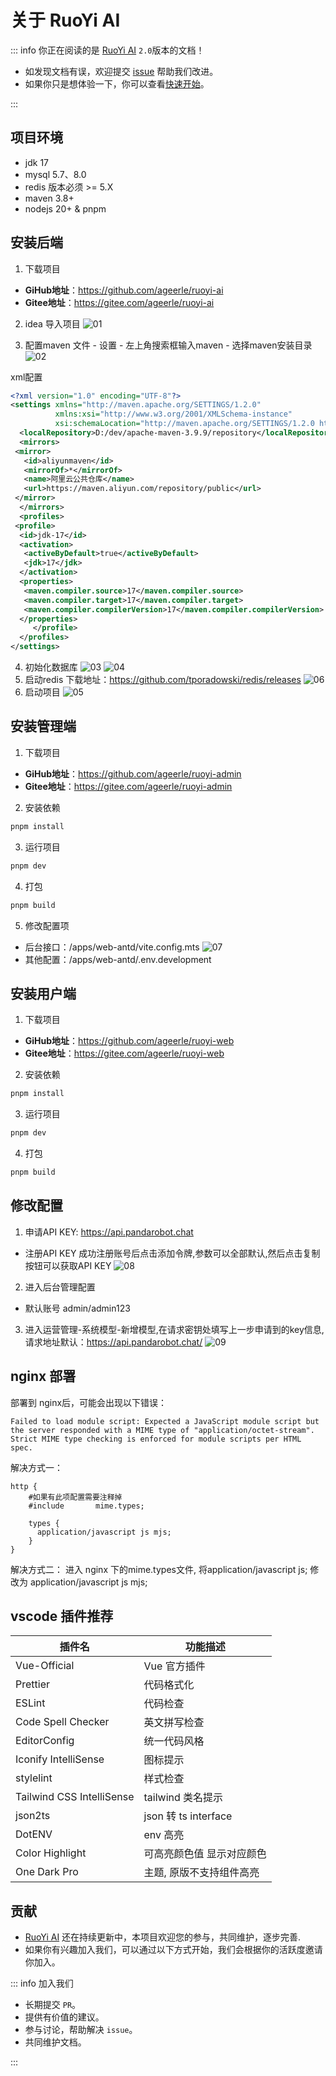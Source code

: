 # 关于 RuoYi AI

::: info 你正在阅读的是 [RuoYi AI](https://gitee.com/ageerle/ruoyi-ai) `2.0`版本的文档！

- 如发现文档有误，欢迎提交 [issue](https://gitee.com/ageerle/ruoyi-ai/issues) 帮助我们改进。
- 如果你只是想体验一下，你可以查看[快速开始](/guide/introduction/roadmap)。

:::

## 项目环境
- jdk 17
- mysql 5.7、8.0
- redis 版本必须 >= 5.X
- maven 3.8+
- nodejs 20+ & pnpm

## 安装后端
1. 下载项目
- **GiHub地址**：https://github.com/ageerle/ruoyi-ai
- **Gitee地址**：https://gitee.com/ageerle/ruoyi-ai

2. idea 导入项目
![01](/guide/image/01.png)

3. 配置maven
文件 - 设置 - 左上角搜索框输入maven - 选择maven安装目录
![02](/guide/image/02.png)

xml配置
```xml
<?xml version="1.0" encoding="UTF-8"?>
<settings xmlns="http://maven.apache.org/SETTINGS/1.2.0"
          xmlns:xsi="http://www.w3.org/2001/XMLSchema-instance"
          xsi:schemaLocation="http://maven.apache.org/SETTINGS/1.2.0 https://maven.apache.org/xsd/settings-1.2.0.xsd">
  <localRepository>D:/dev/apache-maven-3.9.9/repository</localRepository>
  <mirrors>
 <mirror>
   <id>aliyunmaven</id>
   <mirrorOf>*</mirrorOf>
   <name>阿里云公共仓库</name>
   <url>https://maven.aliyun.com/repository/public</url>
 </mirror>
  </mirrors>
  <profiles>
 <profile>
  <id>jdk-17</id>
  <activation>
   <activeByDefault>true</activeByDefault>
   <jdk>17</jdk>
  </activation>
  <properties>
   <maven.compiler.source>17</maven.compiler.source>
   <maven.compiler.target>17</maven.compiler.target>
   <maven.compiler.compilerVersion>17</maven.compiler.compilerVersion>
  </properties>
     </profile>
  </profiles>
</settings>
```

4. 初始化数据库
![03](/guide/image/03.png)
![04](/guide/image/04.png)
5. 启动redis
下载地址：https://github.com/tporadowski/redis/releases
![06](/guide/image/06.png)
6. 启动项目
![05](/guide/image/05.png)

## 安装管理端

1. 下载项目
- **GiHub地址**：https://github.com/ageerle/ruoyi-admin
- **Gitee地址**：https://gitee.com/ageerle/ruoyi-admin
2. 安装依赖
```javascript
pnpm install
```
3. 运行项目
```javascript
pnpm dev
```
4. 打包
```javascript
pnpm build
```
5. 修改配置项
- 后台接口：/apps/web-antd/vite.config.mts
![07](/guide/image/07.png)
- 其他配置：/apps/web-antd/.env.development

## 安装用户端
1. 下载项目
- **GiHub地址**：https://github.com/ageerle/ruoyi-web
- **Gitee地址**：https://gitee.com/ageerle/ruoyi-web
2. 安装依赖
```javascript
pnpm install
```
3. 运行项目
```javascript
pnpm dev
```
4. 打包
```javascript
pnpm build
```

## 修改配置
1. 申请API KEY: https://api.pandarobot.chat
- 注册API KEY
成功注册账号后点击添加令牌,参数可以全部默认,然后点击复制按钮可以获取API KEY
![08](/guide/image/08.png)
2. 进入后台管理配置
- 默认账号 admin/admin123
3. 进入运营管理-系统模型-新增模型,在请求密钥处填写上一步申请到的key信息,请求地址默认：https://api.pandarobot.chat/
![09](/guide/image/09.png)

## nginx 部署
部署到 nginx后，可能会出现以下错误：
```
Failed to load module script: Expected a JavaScript module script but the server responded with a MIME type of "application/octet-stream". Strict MIME type checking is enforced for module scripts per HTML spec.
```
解决方式一：
```
http {
    #如果有此项配置需要注释掉
    #include       mime.types;

    types {
      application/javascript js mjs;
    }
}
```
解决方式二：
进入 nginx 下的mime.types文件, 将application/javascript js; 修改为 application/javascript js mjs;

## vscode 插件推荐
| 插件名 | 功能描述 |
| --- | --- |
| Vue-Official | Vue 官方插件 | 
| Prettier | 代码格式化 |
| ESLint | 	代码检查 |
| Code Spell Checker | 英文拼写检查 |
| EditorConfig | 	统一代码风格 |
| Iconify IntelliSense | 	图标提示 |
| stylelint | 样式检查 | 
| Tailwind CSS IntelliSense | tailwind 类名提示 |
| json2ts | 	json 转 ts interface |
| DotENV| 	env 高亮 |
| Color Highlight | 	可高亮颜色值 显示对应颜色 |
| One Dark Pro | 	主题, 原版不支持组件高亮 |
## 贡献

- [RuoYi AI](https://gitee.com/ageerle/ruoyi-ai) 还在持续更新中，本项目欢迎您的参与，共同维护，逐步完善.
- 如果你有兴趣加入我们，可以通过以下方式开始，我们会根据你的活跃度邀请你加入。

::: info 加入我们

- 长期提交 `PR`。
- 提供有价值的建议。
- 参与讨论，帮助解决 `issue`。
- 共同维护文档。

:::

